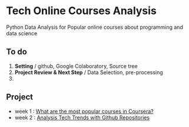# Tech Online Courses Analysis
Python Data Analysis for Popular online courses about programming and data science

## To do
1. **Setting** / github, Google Colaboratory, Source tree
2. **Project Review & Next Step** / Data Selection, pre-processing
3.


## Project
- week 1 : [What are the most popular courses in Coursera?](https://github.com/seungwon0601/fastcampus_lop/blob/master/week1_coursera.ipynb)
- week 2 : [Analysis Tech Trends with Github Repositories](https://github.com/seungwon0601/Tech_Online_Courses_Analysis/blob/master/Analysis_Tech_Trends_with_Github.ipynb)
